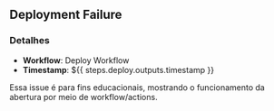 ## Deployment Failure

### Detalhes
- **Workflow**: Deploy Workflow
- **Timestamp**: ${{ steps.deploy.outputs.timestamp }}

Essa issue é para fins educacionais, mostrando o funcionamento da abertura por meio de workflow/actions.